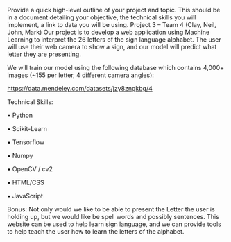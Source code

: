 Provide a quick high-level outline of your project and topic. This should be in a document detailing your objective, the technical skills you will implement, a link to data you will be using.
Project 3 – Team 4 (Clay, Neil, John, Mark)
Our project is to develop a web application using Machine Learning to interpret the 26 letters of the sign language alphabet.  The user will use their web camera to show a sign, and our model will predict what letter they are presenting.

We will train our model using the following database which contains 4,000+ images (~155 per letter, 4 different camera angles):

https://data.mendeley.com/datasets/jzy8zngkbg/4

Technical Skills:

•	Python

•	Scikit-Learn

•	Tensorflow

•	Numpy

•	OpenCV / cv2

•	HTML/CSS

•	JavaScript

Bonus: Not only would we like to be able to present the Letter the user is holding up, but we would like be spell words and possibly sentences. This website can be used to help learn sign language, and we can provide tools to help teach the user how to learn the letters of the alphabet. 


